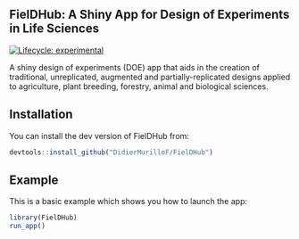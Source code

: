 ## FielDHub: A Shiny App for Design of Experiments in Life Sciences


[![Lifecycle: experimental](https://img.shields.io/badge/lifecycle-experimental-orange.svg)](https://lifecycle.r-lib.org/articles/stages.html)


A shiny design of experiments (DOE) app that aids in the creation of traditional, unreplicated, augmented and partially-replicated designs applied to agriculture, plant breeding, forestry, animal and biological sciences. 

## Installation

You can install the dev version of FielDHub from:

``` r
devtools::install_github("DidierMurilloF/FielDHub")
```

## Example

This is a basic example which shows you how to launch the app:

``` r
library(FielDHub)
run_app()
```

